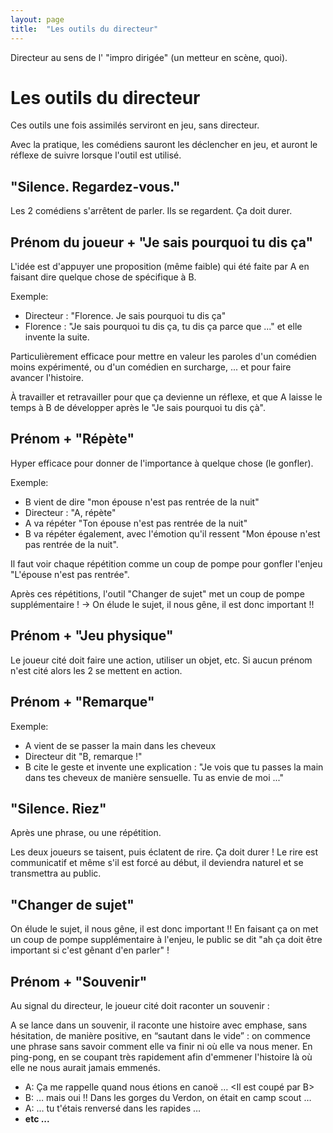 ```yaml
---
layout: page
title:  "Les outils du directeur"
---
```


Directeur au sens de l' "impro dirigée" (un metteur en scène, quoi).

# Les outils du directeur
Ces outils une fois assimilés serviront en jeu, sans directeur.

Avec la pratique, les comédiens sauront les déclencher en jeu, et auront le réflexe de suivre lorsque l'outil est utilisé.


## "Silence. Regardez-vous."

Les 2 comédiens s'arrêtent de parler.
Ils se regardent. Ça doit durer.

## Prénom du joueur + "Je sais pourquoi tu dis ça"

L'idée est d'appuyer une proposition (même faible) qui été faite par A en faisant dire quelque chose de spécifique à B.

Exemple:
- Directeur : "Florence. Je sais pourquoi tu dis ça"
- Florence : "Je sais pourquoi tu dis ça, tu dis ça parce que ..." et elle invente la suite.

Particulièrement efficace pour mettre en valeur les paroles d'un comédien moins expérimenté, ou d'un comédien en surcharge, ... et pour faire avancer l'histoire.

À travailler et retravailler pour que ça devienne un réflexe, et que A laisse le temps à B de développer après le "Je sais pourquoi tu dis çà".

## Prénom + "Répète"
Hyper efficace pour donner de l'importance à quelque chose (le gonfler).

Exemple:
- B vient de dire "mon épouse n'est pas rentrée de la nuit"
- Directeur : "A, répète"
- A va répéter "Ton épouse n'est pas rentrée de la nuit"
- B va répéter également, avec l'émotion qu'il ressent "Mon épouse n'est pas rentrée de la nuit".

Il faut voir chaque répétition comme un coup de pompe pour gonfler l'enjeu "L'épouse n'est pas rentrée".

Après ces répétitions, l'outil "Changer de sujet" met un coup de pompe supplémentaire ! → On élude le sujet, il nous gêne, il est donc important !!


## Prénom + "Jeu physique"
Le joueur cité doit faire une action, utiliser un objet, etc.
Si aucun prénom n'est cité alors les 2 se mettent en action.

## Prénom + "Remarque"
Exemple:
- A vient de se passer la main dans les cheveux
- Directeur dit "B, remarque !"
- B cite le geste et invente une explication : "Je vois que tu passes la main dans tes cheveux de manière sensuelle. Tu as envie de moi ..."

## "Silence. Riez"
Après une phrase, ou une répétition.

Les deux joueurs se taisent, puis éclatent de rire.
Ça doit durer !
Le rire est communicatif et même s'il est forcé au début, il deviendra naturel et se transmettra au public.

## "Changer de sujet"

On élude le sujet, il nous gêne, il est donc important !!
En faisant ça on met un coup de pompe supplémentaire à l'enjeu, le public se dit "ah ça doit être important si c'est gênant d'en parler" !

## Prénom + "Souvenir"

Au signal du directeur, le joueur cité doit raconter un souvenir :

A se lance dans un souvenir, il raconte une histoire avec emphase, sans hésitation, de manière positive, en “sautant dans le vide” : on commence une phrase sans savoir comment elle va finir ni où elle va nous mener.
En ping-pong, en se coupant très rapidement afin d'emmener l'histoire là où elle ne nous aurait jamais emmenés.

- A: Ça me rappelle quand nous étions en canoë … <Il est coupé par B>
- B: … mais oui !! Dans les gorges du Verdon, on était en camp scout … <A coupe>
- A: … tu t'étais renversé dans les rapides … <B coupe>
- etc ...
